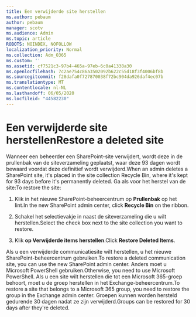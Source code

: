 ```yaml
---
title: Een verwijderde site herstellen
ms.author: pebaum
author: pebaum
manager: scotv
ms.audience: Admin
ms.topic: article
ROBOTS: NOINDEX, NOFOLLOW
localization_priority: Normal
ms.collection: Adm_O365
ms.custom: ''
ms.assetid: cf7521c3-97b4-465a-97eb-6c0a41338a30
ms.openlocfilehash: 7c2ae754c86a3502092b622c55d18f3f4006bf8b
ms.sourcegitcommit: f28dafa0f727870038f72bc904da926daf4ec07b
ms.translationtype: MT
ms.contentlocale: nl-NL
ms.lasthandoff: 06/05/2020
ms.locfileid: "44582230"
---
```

# <a name="restore-a-deleted-site"></a><span data-ttu-id="c7e53-102">Een verwijderde site herstellen</span><span class="sxs-lookup"><span data-stu-id="c7e53-102">Restore a deleted site</span></span>

<span data-ttu-id="c7e53-103">Wanneer een beheerder een SharePoint-site verwijdert, wordt deze in de prullenbak van de siteverzameling geplaatst, waar deze 93 dagen wordt bewaard voordat deze definitief wordt verwijderd.</span><span class="sxs-lookup"><span data-stu-id="c7e53-103">When an admin deletes a SharePoint site, it's placed in the site collection Recycle Bin, where it's kept for 93 days before it's permanently deleted.</span></span> <span data-ttu-id="c7e53-104">Ga als voor het herstel van de site:</span><span class="sxs-lookup"><span data-stu-id="c7e53-104">To restore the site:</span></span>
  
1. <span data-ttu-id="c7e53-105">Klik in het nieuwe SharePoint-beheercentrum op **Prullenbak** op het lint.</span><span class="sxs-lookup"><span data-stu-id="c7e53-105">In the new SharePoint admin center, click **Recycle Bin** on the ribbon.</span></span> 
    
2. <span data-ttu-id="c7e53-106">Schakel het selectievakje in naast de siteverzameling die u wilt herstellen.</span><span class="sxs-lookup"><span data-stu-id="c7e53-106">Select the check box next to the site collection you want to restore.</span></span>
    
3. <span data-ttu-id="c7e53-107">Klik **op Verwijderde items herstellen**.</span><span class="sxs-lookup"><span data-stu-id="c7e53-107">Click **Restore Deleted Items**.</span></span>
    
<span data-ttu-id="c7e53-108">Als u een verwijderde communicatiesite wilt herstellen, u het nieuwe SharePoint-beheercentrum gebruiken.</span><span class="sxs-lookup"><span data-stu-id="c7e53-108">To restore a deleted communication site, you can use the new SharePoint admin center.</span></span> <span data-ttu-id="c7e53-109">Anders moet u Microsoft PowerShell gebruiken.</span><span class="sxs-lookup"><span data-stu-id="c7e53-109">Otherwise, you need to use Microsoft PowerShell.</span></span> <span data-ttu-id="c7e53-110">Als u een site wilt herstellen die tot een Microsoft 365-groep behoort, moet u de groep herstellen in het Exchange-beheercentrum.</span><span class="sxs-lookup"><span data-stu-id="c7e53-110">To restore a site that belongs to a Microsoft 365 group, you need to restore the group in the Exchange admin center.</span></span> <span data-ttu-id="c7e53-111">Groepen kunnen worden hersteld gedurende 30 dagen nadat ze zijn verwijderd.</span><span class="sxs-lookup"><span data-stu-id="c7e53-111">Groups can be restored for 30 days after they're deleted.</span></span>
  

